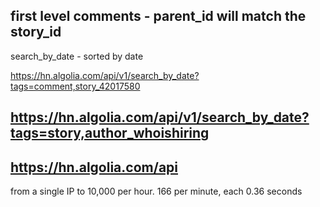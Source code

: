 

first level comments - parent_id will match the story_id
-----
search_by_date - sorted by date

https://hn.algolia.com/api/v1/search_by_date?tags=comment,story_42017580

https://hn.algolia.com/api/v1/search_by_date?tags=story,author_whoishiring
---------
https://hn.algolia.com/api
---
from a single IP to 10,000 per hour.
166 per minute, each 0.36 seconds
